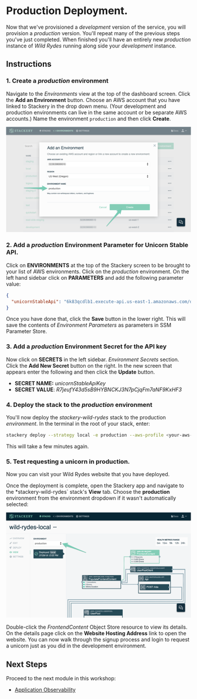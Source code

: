 # Production Deployment.
Now that we've provisioned a *development* version of the service, you will provision a *production* version. You'll repeat many of the previous steps you've just completed. When finished you'll have an entirely new *production* instance of *Wild Rydes* running along side your *development* instance.

## Instructions
### 1. Create a *production* environment
Navigate to the *Environments* view at the top of the dashboard screen. Click the **Add an Environment** button. Choose an AWS account that you have linked to Stackery in the drop down menu. (Your development and production environments can live in the same account or be separate AWS accounts.) Name the environment `production` and then click **Create**.

![Production environment](./images/05-prod-env.png)

### 2. Add a *production* Environment Parameter for Unicorn Stable API.
Click on **ENVIRONMENTS** at the top of the Stackery screen to be brought to your list of AWS environments. Click on the *production* environment. On the left hand sidebar click on **PARAMETERS** and add the following parameter value:

```JSON
{
  "unicornStableApi": "6k83qcdlb1.execute-api.us-east-1.amazonaws.com/development"
}
```

Once you have done that, click the **Save** button in the lower right. This will save the contents of *Environment Parameters* as parameters in SSM Parameter Store.

### 3. Add a *production* Environment Secret for the API key

Now click on **SECRETS** in the left sidebar. *Environment Secrets* section. Click the **Add New Secret** button on the right. In the new screen that appears enter the following and then click the **Update** button.

* **SECRET NAME:** *unicornStableApiKey*
* **SECRET VALUE**: *R7jeufY43d5sB9HYBNCKJ3N7pCjqFm7aNF9KxHF3*


### 4. Deploy the stack to the *production* environment

You'll now deploy the *stackery-wild-rydes* stack to the production *environment*. In the terminal in the root of your stack, enter:

```bash
stackery deploy --strategy local -e production --aws-profile <your-aws-profile-name>
```

This will take a few minutes again.

### 5. Test requesting a unicorn in production.
Now you can visit your Wild Rydes website that you have deployed.

Once the deployment is complete, open the Stackery app and navigate to the *stackery-wild-rydes` stack's __View__ tab. Choose the __production__ environment from the environment dropdown if it wasn't automatically selected:

![Production view](./images/05-prod-view.png)

Double-click the *FrontendContent* Object Store resource to view its details. On the details page click on the **Website Hosting Address** link to open the website. You can now walk through the signup process and login to request a unicorn just as you did in the development environment.

## Next Steps

Proceed to the next module in this workshop:

* [Application Observability](06-application-observability.md)

